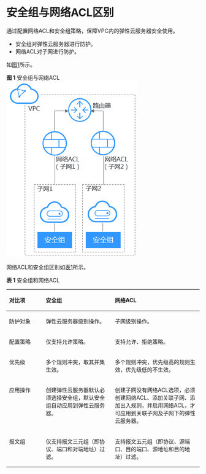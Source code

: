 # 安全组与网络ACL区别<a name="zh-cn_topic_0052003963"></a>

通过配置网络ACL和安全组策略，保障VPC内的弹性云服务器安全使用。

-   安全组对弹性云服务器进行防护。
-   网络ACL对子网进行防护。

如[图1](#fig151401249216)所示。

**图 1**  安全组与网络ACL<a name="fig151401249216"></a>  
![](figures/安全组与网络ACL.png "安全组与网络ACL")

网络ACL和安全组区别如[表1](#table53053071174845)所示。

**表 1**  安全组和网络ACL

<a name="table53053071174845"></a>
<table><thead align="left"><tr id="row63488302174845"><th class="cellrowborder" valign="top" width="18.990000000000002%" id="mcps1.2.4.1.1"><p id="p16252192132814"><a name="p16252192132814"></a><a name="p16252192132814"></a>对比项</p>
</th>
<th class="cellrowborder" valign="top" width="35.8%" id="mcps1.2.4.1.2"><p id="p44965011174845"><a name="p44965011174845"></a><a name="p44965011174845"></a>安全组</p>
</th>
<th class="cellrowborder" valign="top" width="45.21%" id="mcps1.2.4.1.3"><p id="p18287275174845"><a name="p18287275174845"></a><a name="p18287275174845"></a><span id="text18141104620137"><a name="text18141104620137"></a><a name="text18141104620137"></a></span><span id="text18801549101312"><a name="text18801549101312"></a><a name="text18801549101312"></a>网络ACL</span></p>
</th>
</tr>
</thead>
<tbody><tr id="row30367752174845"><td class="cellrowborder" valign="top" width="18.990000000000002%" headers="mcps1.2.4.1.1 "><p id="p425252102818"><a name="p425252102818"></a><a name="p425252102818"></a>防护对象</p>
</td>
<td class="cellrowborder" valign="top" width="35.8%" headers="mcps1.2.4.1.2 "><p id="p43868882174845"><a name="p43868882174845"></a><a name="p43868882174845"></a>弹性云服务器级别操作。</p>
</td>
<td class="cellrowborder" valign="top" width="45.21%" headers="mcps1.2.4.1.3 "><p id="p63718581174845"><a name="p63718581174845"></a><a name="p63718581174845"></a>子网级别操作。</p>
</td>
</tr>
<tr id="row36596319174845"><td class="cellrowborder" valign="top" width="18.990000000000002%" headers="mcps1.2.4.1.1 "><p id="p9252182132813"><a name="p9252182132813"></a><a name="p9252182132813"></a>配置策略</p>
</td>
<td class="cellrowborder" valign="top" width="35.8%" headers="mcps1.2.4.1.2 "><p id="p11511833174845"><a name="p11511833174845"></a><a name="p11511833174845"></a>仅支持允许策略。</p>
</td>
<td class="cellrowborder" valign="top" width="45.21%" headers="mcps1.2.4.1.3 "><p id="p60043263174845"><a name="p60043263174845"></a><a name="p60043263174845"></a>支持允许、拒绝策略。</p>
</td>
</tr>
<tr id="row3518463174845"><td class="cellrowborder" valign="top" width="18.990000000000002%" headers="mcps1.2.4.1.1 "><p id="p3252321102813"><a name="p3252321102813"></a><a name="p3252321102813"></a>优先级</p>
</td>
<td class="cellrowborder" valign="top" width="35.8%" headers="mcps1.2.4.1.2 "><p id="p16560083174845"><a name="p16560083174845"></a><a name="p16560083174845"></a>多个规则冲突，取其并集生效。</p>
</td>
<td class="cellrowborder" valign="top" width="45.21%" headers="mcps1.2.4.1.3 "><p id="p66298376174845"><a name="p66298376174845"></a><a name="p66298376174845"></a>多个规则冲突，优先级高的规则生效，优先级低的不生效。</p>
</td>
</tr>
<tr id="row59814478174845"><td class="cellrowborder" valign="top" width="18.990000000000002%" headers="mcps1.2.4.1.1 "><p id="p14252172117284"><a name="p14252172117284"></a><a name="p14252172117284"></a>应用操作</p>
</td>
<td class="cellrowborder" valign="top" width="35.8%" headers="mcps1.2.4.1.2 "><p id="p13134583174845"><a name="p13134583174845"></a><a name="p13134583174845"></a>创建弹性云服务器默认必须选择安全组，默认安全组自动应用到弹性云服务器。</p>
</td>
<td class="cellrowborder" valign="top" width="45.21%" headers="mcps1.2.4.1.3 "><p id="p57268308174845"><a name="p57268308174845"></a><a name="p57268308174845"></a>创建子网没有<span id="text161681022113414"><a name="text161681022113414"></a><a name="text161681022113414"></a></span><span id="text1169222173414"><a name="text1169222173414"></a><a name="text1169222173414"></a>网络ACL</span>选项，必须创建<span id="text18476140113413"><a name="text18476140113413"></a><a name="text18476140113413"></a></span><span id="text1047794003417"><a name="text1047794003417"></a><a name="text1047794003417"></a>网络ACL</span>、添加关联子网、添加出入规则，并启用<span id="text6526164583414"><a name="text6526164583414"></a><a name="text6526164583414"></a></span><span id="text18526945163411"><a name="text18526945163411"></a><a name="text18526945163411"></a>网络ACL</span>，才可应用到关联子网及子网下的弹性云服务器。</p>
</td>
</tr>
<tr id="row3289418310534"><td class="cellrowborder" valign="top" width="18.990000000000002%" headers="mcps1.2.4.1.1 "><p id="p82520212284"><a name="p82520212284"></a><a name="p82520212284"></a>报文组</p>
</td>
<td class="cellrowborder" valign="top" width="35.8%" headers="mcps1.2.4.1.2 "><p id="p4718316010534"><a name="p4718316010534"></a><a name="p4718316010534"></a>仅支持报文三元组（即协议、端口和对端地址）过滤。</p>
</td>
<td class="cellrowborder" valign="top" width="45.21%" headers="mcps1.2.4.1.3 "><p id="p6373958110534"><a name="p6373958110534"></a><a name="p6373958110534"></a>支持报文五元组（即协议、源端口、目的端口、源地址和目的地址）过滤。</p>
</td>
</tr>
</tbody>
</table>

